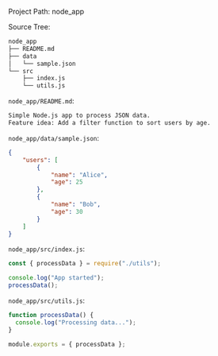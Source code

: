 Project Path: node_app

Source Tree:

```txt
node_app
├── README.md
├── data
│   └── sample.json
└── src
    ├── index.js
    └── utils.js
```

`node_app/README.md`:

```md
Simple Node.js app to process JSON data.
Feature idea: Add a filter function to sort users by age.
```

`node_app/data/sample.json`:

```json
{
    "users": [
        {
            "name": "Alice",
            "age": 25
        },
        {
            "name": "Bob",
            "age": 30
        }
    ]
}
```

`node_app/src/index.js`:

```js
const { processData } = require("./utils");

console.log("App started");
processData();
```

`node_app/src/utils.js`:

```js
function processData() {
  console.log("Processing data...");
}

module.exports = { processData };
```
